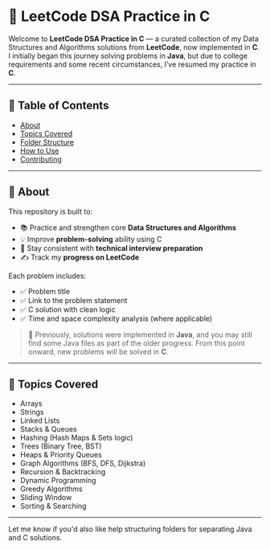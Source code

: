 # 🚀 LeetCode DSA Practice in C

Welcome to **LeetCode DSA Practice in C** — a curated collection of my Data Structures and Algorithms solutions from **LeetCode**, now implemented in **C**.
I initially began this journey solving problems in **Java**, but due to college requirements and some recent circumstances, I’ve resumed my practice in **C**.

---

## 📖 Table of Contents

* [About](#about)
* [Topics Covered](#topics-covered)
* [Folder Structure](#folder-structure)
* [How to Use](#how-to-use)
* [Contributing](#contributing)

---

## 📌 About

This repository is built to:

* 📚 Practice and strengthen core **Data Structures and Algorithms**
* 💡 Improve **problem-solving** ability using C
* 🎯 Stay consistent with **technical interview preparation**
* ✍️ Track my **progress on LeetCode**

Each problem includes:

* ✅ Problem title
* ✅ Link to the problem statement
* ✅ C solution with clean logic
* ✅ Time and space complexity analysis (where applicable)

> 🔁 Previously, solutions were implemented in **Java**, and you may still find some Java files as part of the older progress.
> From this point onward, new problems will be solved in **C**.

---

## 📂 Topics Covered

* Arrays
* Strings
* Linked Lists
* Stacks & Queues
* Hashing (Hash Maps & Sets logic)
* Trees (Binary Tree, BST)
* Heaps & Priority Queues
* Graph Algorithms (BFS, DFS, Dijkstra)
* Recursion & Backtracking
* Dynamic Programming
* Greedy Algorithms
* Sliding Window
* Sorting & Searching

---

Let me know if you'd also like help structuring folders for separating Java and C solutions.
